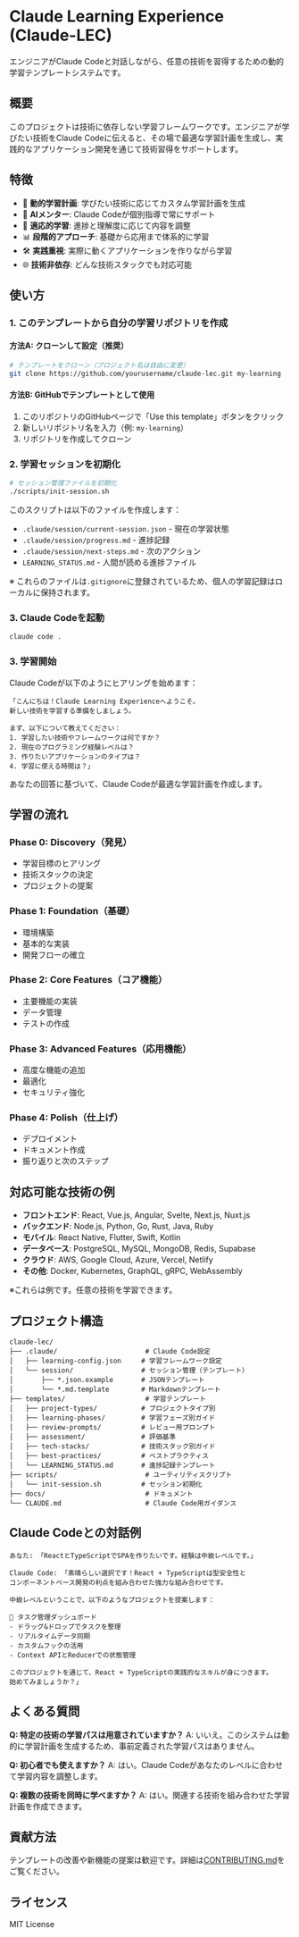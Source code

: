 # Claude Learning Experience (Claude-LEC)

エンジニアがClaude Codeと対話しながら、任意の技術を習得するための動的学習テンプレートシステムです。

## 概要

このプロジェクトは技術に依存しない学習フレームワークです。エンジニアが学びたい技術をClaude Codeに伝えると、その場で最適な学習計画を生成し、実践的なアプリケーション開発を通じて技術習得をサポートします。

## 特徴

- 🎯 **動的学習計画**: 学びたい技術に応じてカスタム学習計画を生成
- 🤖 **AIメンター**: Claude Codeが個別指導で常にサポート
- 🔄 **適応的学習**: 進捗と理解度に応じて内容を調整
- 📊 **段階的アプローチ**: 基礎から応用まで体系的に学習
- 🛠 **実践重視**: 実際に動くアプリケーションを作りながら学習
- 🌐 **技術非依存**: どんな技術スタックでも対応可能

## 使い方

### 1. このテンプレートから自分の学習リポジトリを作成

#### 方法A: クローンして設定（推奨）
```bash
# テンプレートをクローン（プロジェクト名は自由に変更）
git clone https://github.com/yourusername/claude-lec.git my-learning
```

#### 方法B: GitHubでテンプレートとして使用
1. このリポジトリのGitHubページで「Use this template」ボタンをクリック
2. 新しいリポジトリ名を入力（例: `my-learning`）
3. リポジトリを作成してクローン

### 2. 学習セッションを初期化

```bash
# セッション管理ファイルを初期化
./scripts/init-session.sh
```

このスクリプトは以下のファイルを作成します：
- `.claude/session/current-session.json` - 現在の学習状態
- `.claude/session/progress.md` - 進捗記録
- `.claude/session/next-steps.md` - 次のアクション
- `LEARNING_STATUS.md` - 人間が読める進捗ファイル

※ これらのファイルは`.gitignore`に登録されているため、個人の学習記録はローカルに保持されます。

### 3. Claude Codeを起動

```bash
claude code .
```

### 3. 学習開始

Claude Codeが以下のようにヒアリングを始めます：

```
「こんにちは！Claude Learning Experienceへようこそ。
新しい技術を学習する準備をしましょう。

まず、以下について教えてください：
1. 学習したい技術やフレームワークは何ですか？
2. 現在のプログラミング経験レベルは？
3. 作りたいアプリケーションのタイプは？
4. 学習に使える時間は？」
```

あなたの回答に基づいて、Claude Codeが最適な学習計画を作成します。

## 学習の流れ

### Phase 0: Discovery（発見）
- 学習目標のヒアリング
- 技術スタックの決定
- プロジェクトの提案

### Phase 1: Foundation（基礎）
- 環境構築
- 基本的な実装
- 開発フローの確立

### Phase 2: Core Features（コア機能）
- 主要機能の実装
- データ管理
- テストの作成

### Phase 3: Advanced Features（応用機能）
- 高度な機能の追加
- 最適化
- セキュリティ強化

### Phase 4: Polish（仕上げ）
- デプロイメント
- ドキュメント作成
- 振り返りと次のステップ

## 対応可能な技術の例

- **フロントエンド**: React, Vue.js, Angular, Svelte, Next.js, Nuxt.js
- **バックエンド**: Node.js, Python, Go, Rust, Java, Ruby
- **モバイル**: React Native, Flutter, Swift, Kotlin
- **データベース**: PostgreSQL, MySQL, MongoDB, Redis, Supabase
- **クラウド**: AWS, Google Cloud, Azure, Vercel, Netlify
- **その他**: Docker, Kubernetes, GraphQL, gRPC, WebAssembly

※これらは例です。任意の技術を学習できます。

## プロジェクト構造

```
claude-lec/
├── .claude/                      # Claude Code設定
│   ├── learning-config.json     # 学習フレームワーク設定
│   └── session/                 # セッション管理（テンプレート）
│       ├── *.json.example       # JSONテンプレート
│       └── *.md.template        # Markdownテンプレート
├── templates/                    # 学習テンプレート
│   ├── project-types/           # プロジェクトタイプ別
│   ├── learning-phases/         # 学習フェーズ別ガイド
│   ├── review-prompts/          # レビュー用プロンプト
│   ├── assessment/              # 評価基準
│   ├── tech-stacks/             # 技術スタック別ガイド
│   ├── best-practices/          # ベストプラクティス
│   └── LEARNING_STATUS.md       # 進捗記録テンプレート
├── scripts/                      # ユーティリティスクリプト
│   └── init-session.sh          # セッション初期化
├── docs/                         # ドキュメント
└── CLAUDE.md                     # Claude Code用ガイダンス
```

## Claude Codeとの対話例

```
あなた: 「ReactとTypeScriptでSPAを作りたいです。経験は中級レベルです。」

Claude Code: 「素晴らしい選択です！React + TypeScriptは型安全性と
コンポーネントベース開発の利点を組み合わせた強力な組み合わせです。

中級レベルということで、以下のようなプロジェクトを提案します：

📱 タスク管理ダッシュボード
- ドラッグ&ドロップでタスクを整理
- リアルタイムデータ同期
- カスタムフックの活用
- Context APIとReducerでの状態管理

このプロジェクトを通じて、React + TypeScriptの実践的なスキルが身につきます。
始めてみましょうか？」
```

## よくある質問

**Q: 特定の技術の学習パスは用意されていますか？**
A: いいえ。このシステムは動的に学習計画を生成するため、事前定義された学習パスはありません。

**Q: 初心者でも使えますか？**
A: はい。Claude Codeがあなたのレベルに合わせて学習内容を調整します。

**Q: 複数の技術を同時に学べますか？**
A: はい。関連する技術を組み合わせた学習計画を作成できます。

## 貢献方法

テンプレートの改善や新機能の提案は歓迎です。詳細は[CONTRIBUTING.md](docs/CONTRIBUTING.md)をご覧ください。

## ライセンス

MIT License
